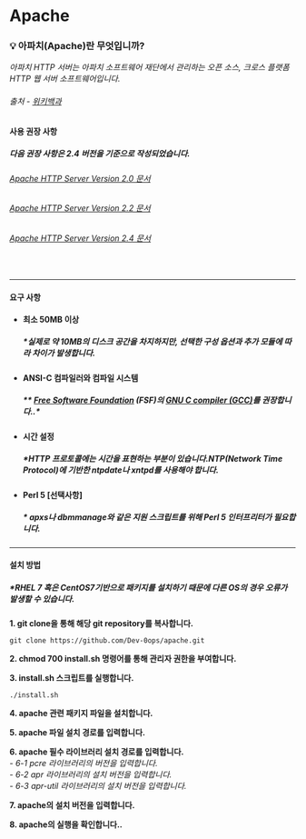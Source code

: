 # Apache

 ### :bulb: 아파치(Apache)란 무엇입니까?  
*아파치 HTTP 서버는 아파치 소프트웨어 재단에서 관리하는 오픈 소스, 크로스 플랫폼 HTTP 웹 서버 소프트웨어입니다.*   
######  _출처 - [위키백과](https://ko.wikipedia.org/wiki/%EC%95%84%ED%8C%8C%EC%B9%98_HTTP_%EC%84%9C%EB%B2%84)_

#### 사용 권장 사항
##### *다음 권장 사항은 2.4 버전을 기준으로 작성되었습니다.*
###### [Apache HTTP Server Version 2.0 문서](https://httpd.apache.org/docs/2.0/)   
###### [Apache HTTP Server Version 2.2 문서](https://httpd.apache.org/docs/2.2/)   
###### [Apache HTTP Server Version 2.4 문서](https://httpd.apache.org/docs/2.4/)     
<br>    

-------

#### 요구 사항   

- **최소 50MB 이상**   
  ##### **실제로 약 10MB의 디스크 공간을 차지하지만, 선택한 구성 옵션과 추가 모듈에 따라 차이가 발생합니다.*
- **ANSI-C 컴파일러와 컴파일 시스템**  
  ##### ** [Free Software Foundation](http://www.gnu.org/) (FSF)의 [GNU C compiler (GCC)](http://www.gnu.org/software/gcc/index.html)를 권장합니다..* 
- **시간 설정**
  ##### **HTTP 프로토콜에는 시간을 표현하는 부분이 있습니다.NTP(Network Time Protocol)에 기반한 ntpdate나 xntpd를 사용해야 합니다.*  
- **Perl 5 [선택사항]**
  ##### * *apxs나 dbmmanage와 같은 지원 스크립트를 위해 Perl 5 인터프리터가 필요합니다.*  
 
 ----
#### 설치 방법
##### **RHEL 7 혹은 CentOS7기반으로 패키지를 설치하기 때문에 다른 OS의 경우 오류가 발생할 수 있습니다.*
__1. git clone을 통해 해당 git repository를 복사합니다.__   
```
git clone https://github.com/Dev-0ops/apache.git

```
__2. chmod 700 install.sh 명령어를 통해 관리자 권한을 부여합니다.__   

__3. install.sh 스크립트를 실행합니다.__
```
./install.sh
```
__4. apache 관련 패키지 파일을 설치합니다.__

__5. apache 파일 설치 경로를 입력합니다.__

__6. apache 필수 라이브러리 설치 경로를 입력합니다.__  
_- 6-1 pcre 라이브러리의 버전을 입력합니다._  
_- 6-2 apr 라이브러리의 설치 버전을 입력합니다._   
_- 6-3 apr-util 라이브러리의 설치 버전을 입력합니다._

__7. apache의 설치 버전을 입력합니다.__

__8. apache의 실행을 확인합니다..__

